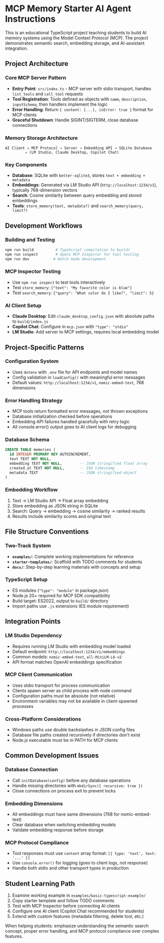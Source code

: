 # MCP Memory Starter AI Agent Instructions

This is an educational TypeScript project teaching students to build AI memory systems using the Model Context Protocol (MCP). The project demonstrates semantic search, embedding storage, and AI-assistant integration.

## Project Architecture

### Core MCP Server Pattern
- **Entry Point**: `src/index.ts` - MCP server with stdio transport, handles `list_tools` and `call_tool` requests
- **Tool Registration**: Tools defined as objects with `name`, `description`, `inputSchema`, then handlers implement the logic
- **Error Handling**: Return `{ content: [...], isError: true }` format for MCP clients
- **Graceful Shutdown**: Handle SIGINT/SIGTERM, close database connections

### Memory Storage Architecture 
```
AI Client → MCP Protocol → Server → Embedding API → SQLite Database
         ↗ (LM Studio, Claude Desktop, Copilot Chat)
```

### Key Components
- **Database**: SQLite with `better-sqlite3`, stores `text + embedding + metadata`
- **Embeddings**: Generated via LM Studio API (`http://localhost:1234/v1`), typically 768-dimension vectors
- **Search**: Cosine similarity between query embedding and stored embeddings
- **Tools**: `store_memory(text, metadata?)` and `search_memory(query, limit?)`

## Development Workflows

### Building and Testing
```bash
npm run build          # TypeScript compilation to build/
npm run inspect        # Opens MCP Inspector for tool testing
npm run dev           # Watch mode development
```

### MCP Inspector Testing
- Use `npm run inspect` to test tools interactively
- Test `store_memory`: `{"text": "My favorite color is blue"}`
- Test `search_memory`: `{"query": "What color do I like?", "limit": 5}`

### AI Client Setup
- **Claude Desktop**: Edit `claude_desktop_config.json` with absolute paths to `build/index.js`
- **Copilot Chat**: Configure in `mcp.json` with `"type": "stdio"`
- **LM Studio**: Add server to MCP settings, requires local embedding model

## Project-Specific Patterns

### Configuration System
- Uses `dotenv` with `.env` file for API endpoints and model names
- Config validation in `loadConfig()` with meaningful error messages
- Default values: `http://localhost:1234/v1`, `nomic-embed-text`, 768 dimensions

### Error Handling Strategy
- MCP tools return formatted error messages, not thrown exceptions
- Database initialization checked before operations
- Embedding API failures handled gracefully with retry logic
- All console.error() output goes to AI client logs for debugging

### Database Schema
```sql
CREATE TABLE memories (
  id INTEGER PRIMARY KEY AUTOINCREMENT,
  text TEXT NOT NULL,
  embedding TEXT NOT NULL,        -- JSON stringified float array
  created_at TEXT NOT NULL,       -- ISO timestamp
  metadata TEXT                   -- JSON stringified object
)
```

### Embedding Workflow
1. Text → LM Studio API → Float array embedding
2. Store embedding as JSON string in SQLite
3. Search: Query → embedding → cosine similarity → ranked results
4. Results include similarity scores and original text

## File Structure Conventions

### Two-Track System
- **`examples/`**: Complete working implementations for reference
- **`starter-templates/`**: Scaffold with TODO comments for students
- **`docs/`**: Step-by-step learning materials with concepts and setup

### TypeScript Setup
- ES modules (`"type": "module"` in package.json)
- Node.js 20+ required for MCP SDK compatibility
- Build target: ES2022, output to `build/` directory
- Import paths use `.js` extensions (ES module requirement)

## Integration Points

### LM Studio Dependency
- Requires running LM Studio with embedding model loaded
- Default endpoint: `http://localhost:1234/v1/embeddings`
- Common models: `nomic-embed-text`, `all-MiniLM-L6-v2`
- API format matches OpenAI embeddings specification

### MCP Client Communication
- Uses stdio transport for process communication
- Clients spawn server as child process with node command
- Configuration paths must be absolute (not relative)
- Environment variables may not be available in client-spawned processes

### Cross-Platform Considerations
- Windows paths use double backslashes in JSON config files
- Database file paths created recursively if directories don't exist
- Node.js executable must be in PATH for MCP clients

## Common Development Issues

### Database Connection
- Call `initDatabase(config)` before any database operations
- Handle missing directories with `mkdirSync({ recursive: true })`
- Close connections on process exit to prevent locks

### Embedding Dimensions
- All embeddings must have same dimensions (768 for nomic-embed-text)
- Clear database when switching embedding models
- Validate embedding response before storage

### MCP Protocol Compliance
- Tool responses must use `content` array format: `[{ type: 'text', text: '...' }]`
- Use `console.error()` for logging (goes to client logs, not response)
- Handle both stdio and other transport types in production

## Student Learning Path
1. Examine working example in `examples/basic-typescript-example/`
2. Copy starter template and follow TODO comments
3. Test with MCP Inspector before connecting AI clients
4. Configure one AI client (Copilot Chat recommended for students)
5. Extend with custom features (metadata filtering, delete tool, etc.)

When helping students: emphasize understanding the semantic search concept, proper error handling, and MCP protocol compliance over complex features.
